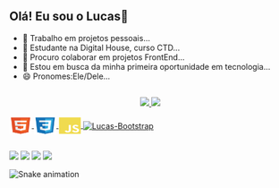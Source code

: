 ## Olá! Eu sou o Lucas👋


- 🔭 Trabalho em projetos pessoais...
- 🌱 Estudante na Digital House, curso CTD...
- 👯 Procuro colaborar em projetos FrontEnd...
- 🤔 Estou em busca da minha primeira oportunidade em tecnologia...
- 😄 Pronomes:Ele/Dele...
##

<div align="center">
  <a href="https://github.com/Lucas5497">
  <img height="180em" src="https://github-readme-stats.vercel.app/api?username=Lucas5497&show_icons=true&theme=monokai&include_all_commits=true&count_private=true"/>
  <img height="180em" src="https://github-readme-stats.vercel.app/api/top-langs/?username=Lucas5497&layout=compact&langs_count=7&theme=monokai"/>
</div>
<div style="display: inline_block"><br>
  
  <img align="center" alt="Lucas-HTML" height="30" width="40" src="https://raw.githubusercontent.com/devicons/devicon/master/icons/html5/html5-original.svg">
  <img align="center" alt="Lucas-CSS" height="30" width="40" src="https://raw.githubusercontent.com/devicons/devicon/master/icons/css3/css3-original.svg">
  <img align="center" alt="Lucas-Js" height="30" width="40" src="https://raw.githubusercontent.com/devicons/devicon/master/icons/javascript/javascript-plain.svg">
  <img align="center" alt="Lucas-Bootstrap" height="30" width="40" src="https://cdn.jsdelivr.net/gh/devicons/devicon/icons/bootstrap/bootstrap-plain-wordmark.svg">
   

</div>
  
  ##
 
<div> 
  
 <a href="https://discord.com/channels/@Lucas%20Lopes#2814" target="_blank"><img src="https://img.shields.io/badge/Discord-7289DA?style=for-the-badge&logo=discord&logoColor=white" target="_blank"></a> 
  <a href = "mailto:lucasanselmoluizlopes@gmail.com"><img src="https://img.shields.io/badge/Gmail-D14836?style=for-the-badge&logo=gmail&logoColor=white" target="_blank"></a>
  <a href= "www.linkedin.com/in/lucas-lopes-analista-de-testes-qa" target="_blank"><img src="https://img.shields.io/badge/-LinkedIn-%230077B5?style=for-the-badge&logo=linkedin&logoColor=white" target="_blank"></a> 
  <a href="https://api.whatsapp.com/send?phone=5511981511411&text=Ooi" target="_blank"><img src="https://img.shields.io/badge/WhatsApp-25D366?style=for-the-badge&logo=whatsapp&logoColor=white" target="_blank"></a>
  
  ![Snake animation](https://github.com/Lucas5497/Lucas5497/blob/output/github-contribution-grid-snake.svg)
 
</div>

